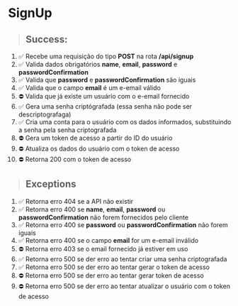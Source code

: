# SignUp

> ## Success:
1. ✅ Recebe uma requisição do tipo **POST** na rota **/api/signup**
1. ✅ Valida dados obrigatórios **name**, **email**, **password** e **passwordConfirmation**
1. ✅ Valida que **password** e **passwordConfirmation** são iguais
1. ✅ Valida que o campo **email** é um e-email válido
1. ⛔️ Valida que já existe um usuário com o e-email fornecido
1. ✅ Gera uma senha criptógrafada (essa senha não pode ser descriptografaga)
1. ✅ Cria uma conta para o usuário com os dados informados, substituindo a senha pela senha criptografada
1. ⛔️ Gera um token de acesso a partir do ID do usuário
1. ⛔️ Atualiza os dados do usuário com o token de acesso
1. ⛔️ Retorna 200 com o token de acesso

> ## Exceptions
1. ✅ Retorna erro 404 se a API não existir
1. ✅ Retorna erro 400 se **name**, **email**, **password** ou **passwordConfirmation** não forem fornecidos pelo cliente
1. ✅ Retorna erro 400 se **password** ou **passwordConfirmation** não forem iguais
1. ✅ Retorna erro 400 se o campo **email** for um e-email inválido
1. ⛔️ Retorna erro 403 se o email fornecido já estiver em uso
1. ✅ Retorna erro 500 se der erro ao tentar criar uma senha criptografada
1. ✅ Retorna erro 500 se der erro ao tentar gerar o token de acesso
1. ⛔️ Retorna erro 500 se der erro ao tentar gerar token de acesso
1. ⛔️ Retorna erro 500 se der erro ao tentar atualizar o usuário com o token de acesso